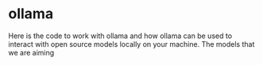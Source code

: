 # ollama
Here is the code to work with ollama and how ollama can be used to interact with open source models locally on your machine.
The models that we are aiming